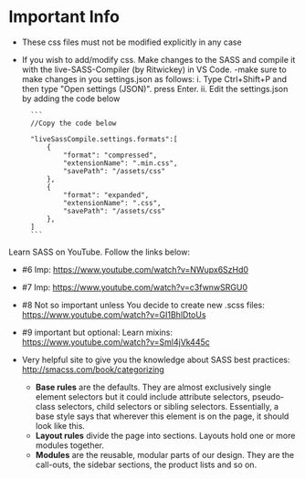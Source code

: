 # Important Info

- These css files must not be modified explicitly in any case

- If you wish to add/modify css. Make changes to the SASS and compile it with the live-SASS-Compiler (by Ritwickey) in VS Code.
    -make sure to make changes in you settings.json as follows:
        i. Type Ctrl+Shift+P and then type "Open settings (JSON)". press Enter.
        ii. Edit the settings.json by adding the code below

        ```
        //Copy the code below

        "liveSassCompile.settings.formats":[
            {
                "format": "compressed",
                "extensionName": ".min.css",
                "savePath": "/assets/css"
            },
            {
                "format": "expanded",
                "extensionName": ".css",
                "savePath": "/assets/css"
            },
        ]
        ```

Learn SASS on YouTube. Follow the links below:

- #6 Imp: <https://www.youtube.com/watch?v=NWupx6SzHd0>
- #7 Imp: <https://www.youtube.com/watch?v=c3fwnwSRGU0>
- #8 Not so important unless You decide to create new .scss files: <https://www.youtube.com/watch?v=GI1BhlDtoUs>
- #9 important but optional: Learn mixins: <https://www.youtube.com/watch?v=Sml4jVk445c>

- Very helpful site to give you the knowledge about SASS best practices: <http://smacss.com/book/categorizing>
  - **Base rules** are the defaults. They are almost exclusively single element selectors but it could include attribute selectors, pseudo-class selectors, child selectors or sibling selectors. Essentially, a base style says that wherever this element is on the page, it should look like this.
  - **Layout rules** divide the page into sections. Layouts hold one or more modules together.
  - **Modules** are the reusable, modular parts of our design. They are the call-outs, the sidebar sections, the product lists and so on.

